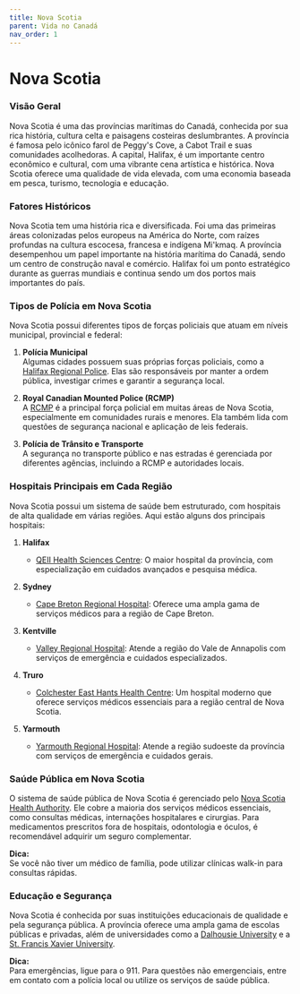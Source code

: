 ```yaml
---
title: Nova Scotia
parent: Vida no Canadá
nav_order: 1
---
```


# Nova Scotia

### Visão Geral

Nova Scotia é uma das províncias marítimas do Canadá, conhecida por sua rica história, cultura celta e paisagens costeiras deslumbrantes. A província é famosa pelo icônico farol de Peggy's Cove, a Cabot Trail e suas comunidades acolhedoras. A capital, Halifax, é um importante centro econômico e cultural, com uma vibrante cena artística e histórica. Nova Scotia oferece uma qualidade de vida elevada, com uma economia baseada em pesca, turismo, tecnologia e educação.

### Fatores Históricos

Nova Scotia tem uma história rica e diversificada. Foi uma das primeiras áreas colonizadas pelos europeus na América do Norte, com raízes profundas na cultura escocesa, francesa e indígena Mi'kmaq. A província desempenhou um papel importante na história marítima do Canadá, sendo um centro de construção naval e comércio. Halifax foi um ponto estratégico durante as guerras mundiais e continua sendo um dos portos mais importantes do país.

### Tipos de Polícia em Nova Scotia

Nova Scotia possui diferentes tipos de forças policiais que atuam em níveis municipal, provincial e federal:

1. **Polícia Municipal**  
    Algumas cidades possuem suas próprias forças policiais, como a [Halifax Regional Police](https://www.halifax.ca/police). Elas são responsáveis por manter a ordem pública, investigar crimes e garantir a segurança local.

2. **Royal Canadian Mounted Police (RCMP)**  
    A [RCMP](https://www.rcmp-grc.gc.ca) é a principal força policial em muitas áreas de Nova Scotia, especialmente em comunidades rurais e menores. Ela também lida com questões de segurança nacional e aplicação de leis federais.

3. **Polícia de Trânsito e Transporte**  
    A segurança no transporte público e nas estradas é gerenciada por diferentes agências, incluindo a RCMP e autoridades locais.

### Hospitais Principais em Cada Região

Nova Scotia possui um sistema de saúde bem estruturado, com hospitais de alta qualidade em várias regiões. Aqui estão alguns dos principais hospitais:

1. **Halifax**  
    - [QEII Health Sciences Centre](https://www.nshealth.ca): O maior hospital da província, com especialização em cuidados avançados e pesquisa médica.

2. **Sydney**  
    - [Cape Breton Regional Hospital](https://www.nshealth.ca): Oferece uma ampla gama de serviços médicos para a região de Cape Breton.

3. **Kentville**  
    - [Valley Regional Hospital](https://www.nshealth.ca): Atende a região do Vale de Annapolis com serviços de emergência e cuidados especializados.

4. **Truro**  
    - [Colchester East Hants Health Centre](https://www.nshealth.ca): Um hospital moderno que oferece serviços médicos essenciais para a região central de Nova Scotia.

5. **Yarmouth**  
    - [Yarmouth Regional Hospital](https://www.nshealth.ca): Atende a região sudoeste da província com serviços de emergência e cuidados gerais.

### Saúde Pública em Nova Scotia

O sistema de saúde pública de Nova Scotia é gerenciado pelo [Nova Scotia Health Authority](https://www.nshealth.ca). Ele cobre a maioria dos serviços médicos essenciais, como consultas médicas, internações hospitalares e cirurgias. Para medicamentos prescritos fora de hospitais, odontologia e óculos, é recomendável adquirir um seguro complementar.

**Dica:**  
Se você não tiver um médico de família, pode utilizar clínicas walk-in para consultas rápidas.

### Educação e Segurança

Nova Scotia é conhecida por suas instituições educacionais de qualidade e pela segurança pública. A província oferece uma ampla gama de escolas públicas e privadas, além de universidades como a [Dalhousie University](https://www.dal.ca) e a [St. Francis Xavier University](https://www.stfx.ca).

**Dica:**  
Para emergências, ligue para o 911. Para questões não emergenciais, entre em contato com a polícia local ou utilize os serviços de saúde pública.
